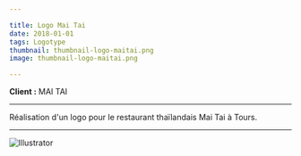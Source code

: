 ```yaml
---

title: Logo Mai Tai
date: 2018-01-01
tags: Logotype
thumbnail: thumbnail-logo-maitai.png
image: thumbnail-logo-maitai.png

---
```


**Client :** MAI TAI

---

Réalisation d'un logo pour le restaurant thaïlandais Mai Tai à Tours.

---

![Illustrator](/images/icons/illustrator.svg)
